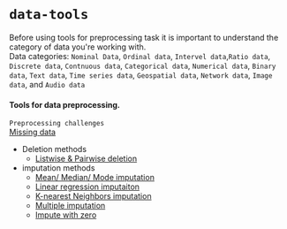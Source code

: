 # `data-tools`
Before using tools for preprocessing task it is important to understand the category of data you're working with. <br>
Data categories:
`Nominal Data`, `Ordinal data`, `Intervel data`,`Ratio data`, `Discrete data`, `Contnuous data`, `Categorical data`, `Numerical data`,
`Binary data`, `Text data`, `Time series data`, `Geospatial data`, `Network data`, `Image data`, and `Audio data`
#### Tools for data preprocessing.
`Preprocessing challenges`<br>
[Missing data]()
- Deletion methods
    - [Listwise & Pairwise deletion]()
- imputation methods
    - [Mean/ Median/ Mode imputation]()
    - [Linear regression imputaiton]()
    - [K-nearest Neighbors imputation]()
    - [Multiple imputation]()
    - [Impute with zero]()
